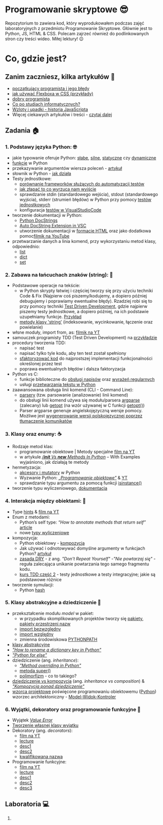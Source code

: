 # Programowanie skryptowe 😎
Repozytorium to zawiera kod, który wyprodukowałem podczas zajęć laboratoryjnych z przedmiotu Programowanie Skryptowe. Głównie jest to Python, JS, HTML & CSS. Polecam zajrzeć również do podlinkowanych stron czy treści wideo. Miłej lektury! :wink:

# Co, gdzie jest?
## Zanim zaczniesz, kilka artykułów :open_book:
- [początkujący programista i jego błędy](https://bulldogjob.pl/readme/poczatkujacy-programista-i-jego-bledy)
- [jak używać Flexboxa w CSS (przykłady)](https://bulldogjob.pl/readme/jak-uzywac-flexbox-w-css-przyklady)
- [dobry programista](https://bulldogjob.pl/readme/dobry-programista-czym-sie-wyroznia)
- [Co po studiach informatycznych?](https://bulldogjob.pl/readme/co-po-studiach-informatycznych)
- [Wzloty i upadki - historia JavaScripta](https://bulldogjob.pl/readme/wzloty-i-upadki-historia-javascript)
- Więcej ciekawych artykułów i treści - [czytaj dalej](https://bulldogjob.pl/readme)


## Zadania :house:
### 1. Podstawy języka Python: :nerd_face:
- jakie typowanie oferuje Python: [słabe](https://pl.wikipedia.org/wiki/Typowanie_s%C5%82abe), [silne](), [statyczne](https://pl.wikipedia.org/wiki/Typowanie_statyczne) czy [dynamiczne](https://pl.wikipedia.org/wiki/Typowanie_dynamiczne)
- [funkcje](https://www.programiz.com/python-programming/function) w Python
- przekazywanie argumentów wiersza poleceń - [artykuł](https://docs.python.org/3/library/sys.html#sys.argv)
- słownik w Python - [jak działa](https://docs.python.org/3/tutorial/datastructures.html#dictionaries) 
- Testy jednostkowe:
    * [porównanie frameworków służących do automatyzacji testów](https://bulldogjob.pl/readme/pytest-vs-unittest-porownanie-frameworkow-do-automatyzacji-testow-w-pythonie) 
    * [jak złapać to co wyrzuca nam wyjście](https://docs.pytest.org/en/7.1.x/how-to/capture-stdout-stderr.html)
    * sprawdzanie stdin (standardowego wejścia), stdout (standardowego wyjścia), stderr (strumień błędów) w Python przy pomocy [testów jednostkowych](https://ryip.me/posts/python/unittest-stdout-stderr/)
    * konfiguracja [testów w VisualStudioCode](https://ryip.me/posts/python/unittest-stdout-stderr/)
- tworzenie dokumentacji w Python:
    * [Python DocStrings](https://www.youtube.com/watch?v=0YUdYk5E-w4)
    * [Auto DocString Extension in VSC](https://www.youtube.com/watch?v=2xa9_A8HH3U)
    * utworzenie dokumentacji w [formacie HTML](https://qabrio.pl/sphinx-generacja-specyfikacji/) oraz jako dodatkowa pomoc[filmik na YouTube](https://www.youtube.com/watch?v=BWIrhgCAae0)
- przetwarzanie danych a linia komend, przy wykorzystaniu metod klasy, odpowiednio:
    * [list](https://docs.python.org/3/tutorial/datastructures.html#more-on-lists)
    * [dict](https://docs.python.org/3/tutorial/datastructures.html#dictionaries)
    * [set](https://docs.python.org/3/tutorial/datastructures.html#sets)

### 2. Zabawa na łańcuchach znaków (string): :partying_face:
- Podstawowe operacje na tekście:
    * w Python skrypty łatwiej i częściej tworzy się przy użyciu techniki Code & Fix (Najpierw coś piszemy/kodujemy, a dopiero później debugujemy i poprawiamy ewentualne błędy). Rzadziej robi się to przy pomocy techniki [Test Driven Development](https://softnauts.com/pl/blog/tdd-co-to-jest-i-dlaczego-warto-go-uzywac), gdzie najpierw piszemy testy jednostkowe, a dopiero później, na ich podstawie uzupełniamy funkcje. [Przykład](https://www.freecodecamp.org/news/learning-to-test-with-python-997ace2d8abe/)
    * [metody klasy 'string'](http://www.oprojektowaniu.pl/python-dla-inzynierow-napisy/) (indeksowanie, wycinkowanie, łączenie oraz powielanie)
- włsne moduły, import from, as: [filmik na YT](https://www.youtube.com/watch?v=EFIX33Mjzpg)
- samouczek programisty TDD (Test Driven Development) na [przykładzie](https://www.samouczekprogramisty.pl/test-driven-development-na-przykladzie/)
- procedury tworzenia TDD:
    * napisać test
    * napisać tylko tyle kodu, aby ten test został spełniony
    * [sfaktoryzować kod](https://infotraining.bitbucket.io/cpp-tdd/tdd.htm) do najprostszej implementacji funkcjonalności określonej przez test
    * poprawa ewentualnych błędów i dalsza faktoryzacja
- Python vs C:
    * funkcje biblioteczne do [obsługi napisów](https://www.gnu.org/software/libc/manual/html_node/String-and-Array-Utilities.html) oraz [wyrażeń regularnych](https://www.gnu.org/software/libc/manual/html_node/Pattern-Matching.html)
    * usługi [przetwarzania tekstu w Python](https://docs.python.org/pl/3/library/text.html)
- zaawansowana obsługa linii komend (CLI - Command Line):
    * [parsery](https://newsblog.pl/jak-analizowac-argumenty-wiersza-polecen-w-pythonie/) (tzw. parsowanie (analizowanie) linii komend)
    * do obsługi linii komend używa się modułu/parsera [argparse](https://docs.python.org/pl/3/library/argparse.html) (zalecany) lub [getopt](https://docs.python.org/pl/3/library/getopt.html) (na wzór używanej w C funkcji [getopt()](https://en.wikipedia.org/wiki/Getopt))
    * Parser argparse generuje angielskojęzyczną wersje pomocy. Możliwe jest [wygenerowanie wersji polskojęzycznej poprzez tłumaczenie komunikatów](https://stackoverflow.com/questions/22951442/how-to-make-pythons-argparse-generate-non-english-text) 

### 3. Klasy oraz enumy: :coffee:
- Rodzaje metod klas:
    * programowanie obiektowe | Metody specjalne [film na YT](https://www.youtube.com/watch?v=KgP_9A_x-Qo)
    * w artykule [_/__init__ Vs __new__ Methods In Python_](https://geekpython.in/init-vs-new) – With Examples wyjaśniono, jak działają te metody
- hermetyzacja:
    * [akcesory i mutatory](https://www.slawomirkwiatkowski.pl/index.php/2019/09/08/akcesory-i-mutatory-w-pythonie-cz-1/) w Python
    * Wyzwanie Python: [_„Programowanie obiektowe”_](https://www.kodolamacz.pl/blog/wyzwanie-python-4-programowanie-obiektowe/) & [YT](https://www.youtube.com/watch?v=qDDUTDMljvk)
    * sprawdzanie typu argumentu za pomocą funkcji [isinstance()](https://www.programiz.com/python-programming/methods/built-in/isinstance)
- tworzenie typu wyliczeniowego, [dokumentacja](https://docs.python.org/3/library/enum.html)

### 4. Interakcja między obiektami: :electric_plug:
- Type [hints](https://docs.python.org/pl/3/library/typing.html) & [film na YT](https://www.youtube.com/watch?v=WoasJKaAvaI)
- Enum z metodami:
    * Python’s self type: _“How to annotate methods that return self”_ [article](https://realpython.com/python-type-self/)
    * nowe [typy wyliczeniowe](https://www.golinuxcloud.com/python-enum/)
- kompozycja:
    * Python obiektowy - [kompozycja](https://www.youtube.com/watch?v=C4nOLhfq7L4)
    * Jak używać i odnotowywać domyślne argumenty w funkcjach Python? [artykuł](https://pl.from-locals.com/python-argument-default/)
    * [zasada DRY](https://boringowl.io/blog/zasada-dry-w-programowaniu-strategie-sprzyjajace-optymalizacji-i-poprawie-jakosci-kodu) - z ang. _"Don't Repeat Yourself"_ -_"Nie powtarzaj się"_ - reguła zalecająca unikanie powtarzania tego samego fragmentu kodu.
    * [kurs TDD część 2](https://dariuszwozniak.net/posts/kurs-tdd-2-testy-jednostkowe-a-testy-integracyjne/) - testy jednostkowe a testy integracyjne; jakie są podstawowe różnice
- tworzenie symulacji:
    * Python [hash](https://www.pythontutorial.net/python-oop/python-__hash__/)

### 5. Klasy abstrakcyjne a dziedziczenie :bricks:
- przekształcenie modułu _model_ w pakiet:
    * w przypadku skomplikowanych projektów tworzy się [pakiety](https://docs.python.org/pl/3/tutorial/modules.html#packages), [pakiety przestrzeni nazw](https://realpython.com/python-namespace-package/)
    * [import bezwzględny](https://realpython.com/absolute-vs-relative-python-imports/#absolute-imports)
    * [import względny](https://realpython.com/absolute-vs-relative-python-imports/#relative-imports)
    * zmienna środowiskowa [PYTHONPATH](https://note.nkmk.me/en/python-import-module-search-path/#add-new-module-search-path-with-pythonpath)
- [klasy abstrakcyjne](https://oscarsierraproject.eu/artykuly/czytaj/python-klasy-abstrakcyjne-i-interfejsy)
- [_"How to rename a dictionary key in Python"_](https://www.adamsmith.haus/python/answers/how-to-rename-a-dictionary-key-in-python)
- [_"Python for else"_](https://www.w3schools.com/python/gloss_python_for_else.asp)
- dziedziczenie (ang. _inheritance_):
    * [_"Method overriding in Python"_](https://www.thedigitalcatonline.com/blog/2014/05/19/method-overriding-in-python/)
    * [metoda super()](https://math.uni.wroc.pl/~jagiella/p2python/skrypt_html/wyklad8.html#metody_bazowe)
    * [polimorfizm](https://www.kodolamacz.pl/blog/wyzwanie-python-5-zaawansowane-aspekty-programowania-obiektowego/#polimorfizm) - co to takiego?
- [dziedziczenie vs kompozycja](https://helion.pl/blog/dziedziczenie-vs-kompozycja-20) (ang. _inheritance vs composition_) & [_"Kompozycja ponad dziedziczenie"_](https://sarvendev.com/2017/10/kompozycja-ponad-dziedziczenie/)
- [wzorca projektowe](https://refactoring.guru/pl/design-patterns) poświęcone programowaniu obiektowemu ([Python]( https://refactoring.guru/pl/design-patterns/python)) wzorzec architektoniczny - [Model-Widok-Kontroler](https://pl.wikipedia.org/wiki/Model-View-Controller)

### 6. Wyjątki, dekoratory oraz programowanie funkcyjne :snake:
- Wyjątek [_Value Error_](https://docs.python.org/pl/3/library/exceptions.html#ValueError)
- [Tworzenie własnej klasy wyjątku](https://www.geeksforgeeks.org/user-defined-exceptions-python-examples/)
- Dekoratory (ang. _decorators_):
    * [film na YT](https://www.youtube.com/watch?v=7fIpdbEtqW4)
    * [lecture](https://www.icsr.agh.edu.pl/~polak/wyklady/jezyki/skryptowe.pdf#page=36)
    * [desc1](https://analityk.edu.pl/python-dekoratory/)
    * [desc2](https://chyla.org/artykuly/python/python-dekoratory.html)
    * [kwalifikowana nazwa](https://docs.python.org/pl/3/library/stdtypes.html#definition.__qualname__)
- Programowanie funkcyjne:
    * [film na YT](https://www.youtube.com/watch?v=cmiMEzu_5Ng)
    * [lecture](https://www.icsr.agh.edu.pl/~polak/wyklady/jezyki/skryptowe.pdf#page=39)
    * [desc1](https://www.dobreprogramy.pl/iluzion/Programowanie-funkcyjne-w-Pythonie,25498.html )
    * [desc2](https://stackabuse.com/functional-programming-in-python/ )
    * [desc3](https://docs.python.org/pl/3/howto/functional.html )


## Laboratoria :computer:
1. 